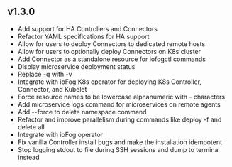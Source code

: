 ## v1.3.0
* Add support for HA Controllers and Connectors
* Refactor YAML specifications for HA support
* Allow for users to deploy Connectors to dedicated remote hosts
* Allow for users to optionally deploy Connectors on K8s cluster
* Add Connector as a standalone resource for iofogctl commands
* Display microservice deployment status
* Replace -q with -v
* Integrate with ioFog K8s operator for deploying K8s Controller, Connector, and Kubelet
* Force resource names to be lowercase alphanumeric with - characters
* Add microservice logs command for microservices on remote agents
* Add --force to delete namespace command
* Refactor and improve parallelism during commands like deploy -f and delete all
* Integrate with ioFog operator
* Fix vanilla Controller install bugs and make the installation idempotent
* Stop logging stdout to file during SSH sessions and dump to terminal instead
